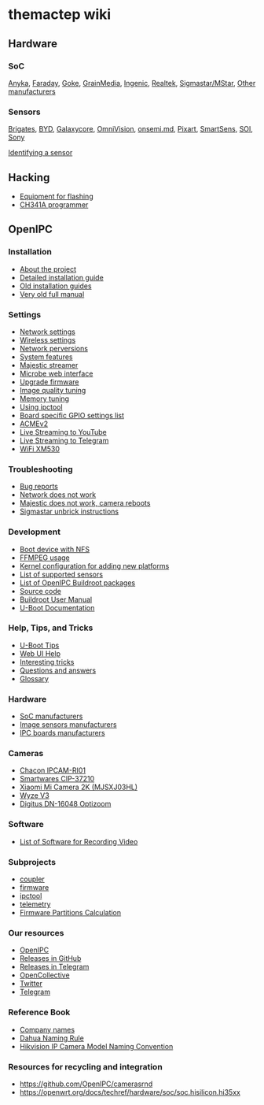themactep wiki
==============

## Hardware

### SoC

[Anyka](hardware/components/soc/anyka.md),
[Faraday](hardware/components/soc/faraday.md),
[Goke](hardware/components/soc/goke/goke/soc.md),
[GrainMedia](hardware/components/soc/grainmedia.md),
[Ingenic](hardware/components/soc/ingenic/soc.md),
[Realtek](hardware/components/soc/realtek.md),
[Sigmastar/MStar](hardware/components/soc/sigmastar.md),
[Other manufacturers](hardware/components/soc/manufacturers.md)

### Sensors
[Brigates](hardware/components/sensor/brigates.md),
[BYD](hardware/components/sensor/byd.md),
[Galaxycore](hardware/components/sensor/galaxycore.md),
[OmniVision](hardware/components/sensor/omnivision.md),
[onsemi.md](hardware/components/sensor/onsemi.md),
[Pixart](hardware/components/sensor/pixart.md),
[SmartSens](hardware/components/sensor/smartsens.md),
[SOI](hardware/components/sensor/soi.md),
[Sony](hardware/components/sensor/sony.md)

[Identifying a sensor](hardware/components/sensor/detection.md)

## Hacking
- [Equipment for flashing](hacking/equipment-flashing.md)
- [CH341A programmer](hacking/programmer-ch341a-voltage-fix.md)

## OpenIPC

### Installation
- [About the project](openipc/menu-index.md)
- [Detailed installation guide](openipc/installation.md)
- [Old installation guides](openipc/old-installation.md)
- [Very old full manual](openipc/old-manual.md)

### Settings
- [Network settings](openipc/network-settings.md)
- [Wireless settings](openipc/wireless-settings.md)
- [Network perversions](openipc/network-perversions.md)
- [System features](openipc/system-features.md)
- [Majestic streamer](openipc/majestic-streamer.md)
- [Microbe web interface](openipc/microbe-web.md)
- [Upgrade firmware](openipc/sysupgrade.md)
- [Image quality tuning](openipc/image-quality-tuning.md)
- [Memory tuning](openipc/memory-tuning.md)
- [Using ipctool](openipc/example-ipctool.md)
- [Board specific GPIO settings list](openipc/gpio-settings.md)
- [ACMEv2](openipc/acme-v2.md)
- [Live Streaming to YouTube](openipc/youtube-streaming.md)
- [Live Streaming to Telegram](openipc/howto-streaming-telegram.md)
- [WiFi XM530](openipc/wifi-xm530.md)

### Troubleshooting
- [Bug reports](https://github.com/OpenIPC/firmware/issues)
- [Network does not work](openipc/trouble-network.md)
- [Majestic does not work, camera reboots](openipc/trouble-majestic.md)
- [Sigmastar unbrick instructions](openipc/sigmastar-unbrick.md)

### Development
- [Boot device with NFS](openipc/dev-nfs-boot.md)
- [FFMPEG usage](openipc/dev-ffmpeg-usage.md)
- [Kernel configuration for adding new platforms](openipc/integration-kernel.md)
- [List of supported sensors](openipc/firmware-sensors.md)
- [List of OpenIPC Buildroot packages](openipc/dev-buildroot-packages.md)
- [Source code](openipc/source-code.md)
- [Buildroot User Manual](https://buildroot.org/docs.html)
- [U-Boot Documentation](https://u-boot.readthedocs.io/)

### Help, Tips, and Tricks
- [U-Boot Tips](help-uboot.md)
- [Web UI Help](en/help-webui.md)
- [Interesting tricks](en/dev-tricks.md)
- [Questions and answers](faq.md)
- [Glossary](glossary.md)

### Hardware
- [SoC manufacturers](en/hardware-soc-manufacturers.md)
- [Image sensors manufacturers](en/hardware-sensor-manufacturers.md)
- [IPC boards manufacturers](en/hardware-board-manufacturers.md)

### Cameras
- [Chacon IPCAM-RI01](en/device-chacon-ipcam-ri01.md)
- [Smartwares CIP-37210](en/device-smartwares-cip-37210.md)
- [Xiaomi Mi Camera 2K (MJSXJ03HL)](https://github.com/OpenIPC/device-mjsxj03hl/)
- [Wyze V3](en/device-wyze-integration.md)
- [Digitus DN-16048 Optizoom](en/device-digitus-dn16048.md)

### Software
- [List of Software for Recording Video](software-video-recording.md)

### Subprojects
- [coupler](https://openipc.org/coupler)
- [firmware](https://openipc.org/firmware)
- [ipctool](https://openipc.org/ipctool)
- [telemetry](https://openipc.org/telemetry)
- [Firmware Partitions Calculation](https://themactep.com/tools/firmware-partitions-calculation)

### Our resources
- [OpenIPC](https://openipc.org/)
- [Releases in GitHub](https://github.com/OpenIPC/firmware/releases/tag/latest)
- [Releases in Telegram](https://t.me/s/openipc_dev)
- [OpenCollective](https://opencollective.com/openipc)
- [Twitter](https://twitter.com/OpenIPC)
- [Telegram](https://t.me/openipc)

### Reference Book
- [Company names](en/company-names.md)
- [Dahua Naming Rule](https://dahuawiki.com/Name_Rule)
- [Hikvision IP Camera Model Naming Convention](https://www.vueville.com/home-security/cctv/ip-cameras/hikvision-network-camera-guide/#model-naming-convention)

### Resources for recycling and integration
- <https://github.com/OpenIPC/camerasrnd>
- <https://openwrt.org/docs/techref/hardware/soc/soc.hisilicon.hi35xx>
